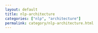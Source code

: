 ```yaml
---
layout: default
title: nlp-architecture
categories: ["nlp", "architecture"]
permalink: category/nlp-architecture.html
---
```

